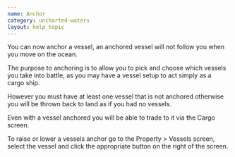 ```yaml
---
name: Anchor
category: uncharted-waters
layout: help_topic
---
```

You can now anchor a vessel, an anchored vessel will not follow you when you move on the ocean.

The purpose to anchoring is to allow you to pick and choose which vessels you take into battle, as you may have a vessel setup to act simply as a cargo ship.

However you must have at least one vessel that is not anchored otherwise you will be thrown back to land as if you had no vessels.

Even with a vessel anchored you will be able to trade to it via the Cargo screen.

To raise or lower a vessels anchor go to the Property > Vessels screen, select the vessel and click the appropriate button on the right of the screen.